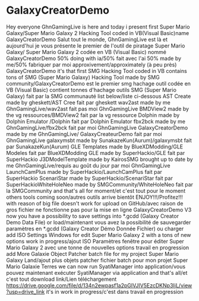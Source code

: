 # GalaxyCreatorDemo
Hey everyone GhnGamingLive is here and today i present first Super Mario Galaxy/Super Mario Galaxy 2 Hacking Tool coded in VB(Visual Basic)name 
GalaxyCreatorDemo Salut tout le monde, GhnGamingLive est là et aujourd'hui je vous présente le premier de l'outil de piratage Super Mario Galaxy/
Super Mario Galaxy 2 codée en VB (Visual Basic) nommé GalaxyCreatorDemo 50% doing with ia/50% fait avec l'ai 50% made by me/50% fabriquer par moi 
approxivement/approximately (à peu près) GalaxyCreatorDemo it's that first SMG Hacking Tool coded in VB contains tons of SMG (Super Mario Galaxy) 
Hacking Tool made by SMG community/GalaxyCreatorDemo est le premier smg hachage outil codée en VB (Visual Basic) contient tonnes d'hachage outils SMG 
(Super Mario Galaxy) fait par la SMG communauté list below/liste ci-dessous AST Create made by gheskett/AST Cree fait par gheskett wav2ast made by me 
GhnGamingLive/wav2ast fait pas moi GhnGamingLive BMDView2 made by the vg ressources/BMDView2 fait par la vg ressource Dolphin made by Dolphin Emulator
/Dolphin fait par Dolphin Emulator fbx2bck made by me GhnGamingLive/fbx2bck fait par moi GhnGamingLive GalaxyCreatorDemo made by me GhnGamingLive/
GalaxyCreateurDemo fait par moi GhnGamingLive galaxymsbt made by SunakazeKun(Aurum)/galaxymsbt fait par SunakazeKun(Aurum) GLE Templates made
 by BlueXDModding/GLE Modeles fait par BlueXDModding GLE made by SuperHackio/GLE fait par SuperHackio J3DModelTemplate made by KairosSMG brought 
 up to date by me GhnGamingLive/requis au goût du jour par moi GhnGamingLive LaunchCamPlus made by SuperHackio/LaunchCamPlus fait par 
 SuperHackio ScenariStar made by SuperHackio/ScenariStar fait par SuperHackioWhiteHoleNeo made by SMGCommunity/WhiteHoleNeo fait par la 
 SMGCommunity and that's all for moment/et c'est tout pour le moment others tools coming soon/autres outils arrive bientôt ENJOY!!!/Profitez!!!
 with reason of big file doesn't work for upload on GitHub/avec raison de gros fichier ne fonctionne pas pour la mise en ligne
GalaxyCreatorDemo V3
now you have a possibility to save settings into *.gcdd (Galaxy Creator Demo Data File) or load/maintenant vous avez la possibilité de sauvegarder paramètres en *.gcdd (Galaxy Creator Démo Donnée Fichier) ou charger
add ISO Settings Windows for edit Super Mario Galaxy 2 with a tons of new options work in progress/ajout ISO Paramètres fenêtre pour éditer Super Mario Galaxy 2 avec une tonne de nouvelles options travail en progression
add More Galaxie Object Patcher batch file for my project Super Mario Galaxy Land/ajout plus objets patcher fichier batch pour mon
projet Super Mario Galaxie Terres
we can now run SyatiManager into application/vous pouvez maintenant exécuter SyatiManager via application
and that's all/et c'est tout
download link/Lien téléchargement https://drive.google.com/file/d/134n2ewpasf1a2pGIVJIV5EzcDKNp3IjL/view?usp=drive_link
it's in work in progress/c'est dans travail en progression
